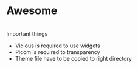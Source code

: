 # Awesome

\
Important things
- Vicious is required to use widgets
- Picom is required to transparency
- Theme file have to be copied to right directory
